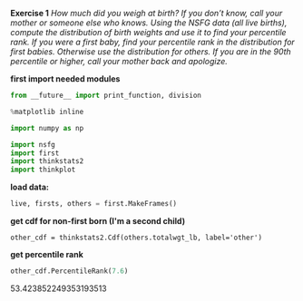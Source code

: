 
**Exercise 1**  *How much did you weigh at birth? If you don’t know, call your mother or someone else who knows. Using the NSFG data (all live births), compute the distribution of birth weights and use it to find your percentile rank. If you were a first baby, find your percentile rank in the distribution for first babies. Otherwise use the distribution for others. If you are in the 90th percentile or higher, call your mother back and apologize.*

**first import needed modules**

```python
from __future__ import print_function, division

%matplotlib inline

import numpy as np

import nsfg
import first
import thinkstats2
import thinkplot
```

**load data:**

```python
live, firsts, others = first.MakeFrames()
```

**get cdf for non-first born (I'm a second child)**

```
other_cdf = thinkstats2.Cdf(others.totalwgt_lb, label='other')
```

**get percentile rank**

```python
other_cdf.PercentileRank(7.6)
```

53.423852249353193513
